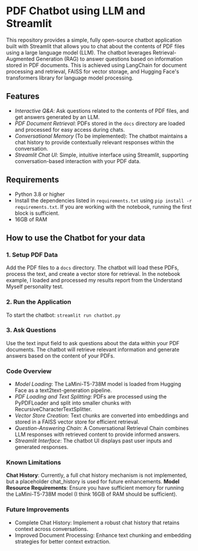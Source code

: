 # PDF Chatbot using LLM and Streamlit

This repository provides a simple, fully open-source chatbot application built with Streamlit that allows you to chat about the contents of PDF files using a large language model (LLM). The chatbot leverages Retrieval-Augmented Generation (RAG) to answer questions based on information stored in PDF documents. This is achieved using LangChain for document processing and retrieval, FAISS for vector storage, and Hugging Face's transformers library for language model processing.

## Features
- *Interactive Q&A*: Ask questions related to the contents of PDF files, and get answers generated by an LLM.
- *PDF Document Retrieval*: PDFs stored in the `docs` directory are loaded and processed for easy access during chats.
- *Conversational Memory* (To be implemented): The chatbot maintains a chat history to provide contextually relevant responses within the conversation.
- *Streamlit Chat UI*: Simple, intuitive interface using Streamlit, supporting conversation-based interaction with your PDF data.

## Requirements
- Python 3.8 or higher
- Install the dependencies listed in `requirements.txt` using `pip install -r requirements.txt`. If you are working with the notebook, running the first block is sufficient.
- 16GB of RAM

## How to use the Chatbot for your data

### 1. Setup PDF Data
Add the PDF files to a `docs` directory. The chatbot will load these PDFs, process the text, and create a vector store for retrieval. In the notebook example, I loaded and processed my results report from the Understand Myself personality test.

### 2. Run the Application
To start the chatbot: `streamlit run chatbot.py`

### 3. Ask Questions
Use the text input field to ask questions about the data within your PDF documents. The chatbot will retrieve relevant information and generate answers based on the content of your PDFs.

### Code Overview
- *Model Loading*: The LaMini-T5-738M model is loaded from Hugging Face as a text2text-generation pipeline.
- *PDF Loading and Text Splitting*: PDFs are processed using the PyPDFLoader and split into smaller chunks with RecursiveCharacterTextSplitter.
- *Vector Store Creation*: Text chunks are converted into embeddings and stored in a FAISS vector store for efficient retrieval.
- *Question-Answering Chain*: A Conversational Retrieval Chain combines LLM responses with retrieved content to provide informed answers.
- *Streamlit Interface*: The chatbot UI displays past user inputs and generated responses.

### Known Limitations
**Chat History**: Currently, a full chat history mechanism is not implemented, but a placeholder chat_history is used for future enhancements.
**Model Resource Requirements**: Ensure you have sufficient memory for running the LaMini-T5-738M model (I think 16GB of RAM should be sufficient).

### Future Improvements
- Complete Chat History: Implement a robust chat history that retains context across conversations.
- Improved Document Processing: Enhance text chunking and embedding strategies for better context extraction.
